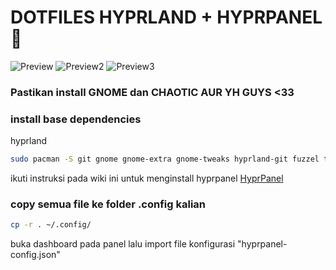 # DOTFILES HYPRLAND + HYPRPANEL 🚀

![Preview](https://github.com/user-attachments/assets/3eda143e-10aa-419a-8462-e25914c57d31)
![Preview2](https://github.com/user-attachments/assets/533125c2-ccfa-4b20-83dc-374db043357e)
![Preview3](https://github.com/user-attachments/assets/a33dc692-5578-48b6-a117-32594726c490)
### Pastikan install GNOME dan CHAOTIC AUR YH GUYS <33

### install base dependencies
hyprland
```bash
sudo pacman -S git gnome gnome-extra gnome-tweaks hyprland-git fuzzel ttf-firacode-nerd hyprlock
```
ikuti instruksi pada wiki ini untuk menginstall hyprpanel [HyprPanel](https://hyprpanel.com/getting_started/installation.html)

### copy semua file ke folder .config kalian
```bash
cp -r . ~/.config/
```

buka dashboard pada panel lalu import file konfigurasi "hyprpanel-config.json"
